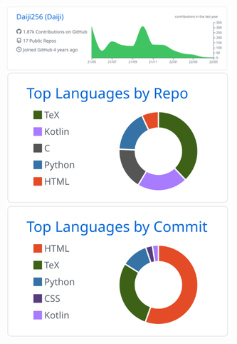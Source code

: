[![](https://raw.githubusercontent.com/daiji256/daiji256/main/profile-summary-card-output/github/0-profile-details.svg)](https://github.com/vn7n24fzkq/github-profile-summary-cards)
[![](https://raw.githubusercontent.com/daiji256/daiji256/main/profile-summary-card-output/github/1-repos-per-language.svg)](https://github.com/vn7n24fzkq/github-profile-summary-cards)
[![](https://raw.githubusercontent.com/daiji256/daiji256/main/profile-summary-card-output/github/2-most-commit-language.svg)](https://github.com/vn7n24fzkq/github-profile-summary-cards)
